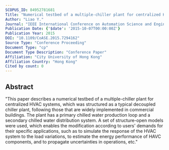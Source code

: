 ```yaml
---
SCOPUS_ID: 84952781681
Title: "Numerical testbed of a multiple-chiller plant for centralized HVAC systems"
Author: "Liao Y."
Journal: "IEEE International Conference on Automation Science and Engineering"
Publication Date: {'$date': '2015-10-07T00:00:00Z'}
Publication Year: 2015
DOI: "10.1109/CoASE.2015.7294162"
Source Type: "Conference Proceeding"
Document Type: "cp"
Document Type Description: "Conference Paper"
Affiliation: "City University of Hong Kong"
Affiliation Country: "Hong Kong"
Cited by count: 0
---
```


## Abstract
"This paper describes a numerical testbed of a multiple-chiller plant for centralized HVAC systems, which was structured as a typical decoupled chiller plant, following those that are widely implemented in commercial buildings. The plant has a primary chilled water production loop and a secondary chilled water distribution system. A set of structure-open models were used, which enables the modification according to users' demands for their specific applications, such as to simulate the response of the HVAC system to the load variations, to estimate the energy performance of HAVC components, and to propagate uncertainties in operations, etc."
